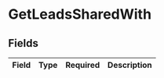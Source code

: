 # GetLeadsSharedWith


## Fields

| Field       | Type        | Required    | Description |
| ----------- | ----------- | ----------- | ----------- |